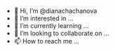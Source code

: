 - 👋 Hi, I’m @dianachachanova
- 👀 I’m interested in ...
- 🌱 I’m currently learning ...
- 💞️ I’m looking to collaborate on ...
- 📫 How to reach me ...

<!---
dianachachanova/dianachachanova is a ✨ special ✨ repository because its `README.md` (this file) appears on your GitHub profile.
You can click the Preview link to take a look at your changes.
--->
